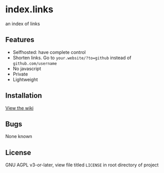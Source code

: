 # index.links

an index of links

## Features
- Selfhosted: have complete control
- Shorten links. Go to `your.website/?to=github` instead of `github.com/username`
- No javascript
- Private
- Lightweight

## Installation
[View the wiki](https://github.com/305a385/index.links/wiki/Installation)

## Bugs
None known

## License
GNU AGPL v3-or-later, view file titled `LICENSE` in root directory of project
